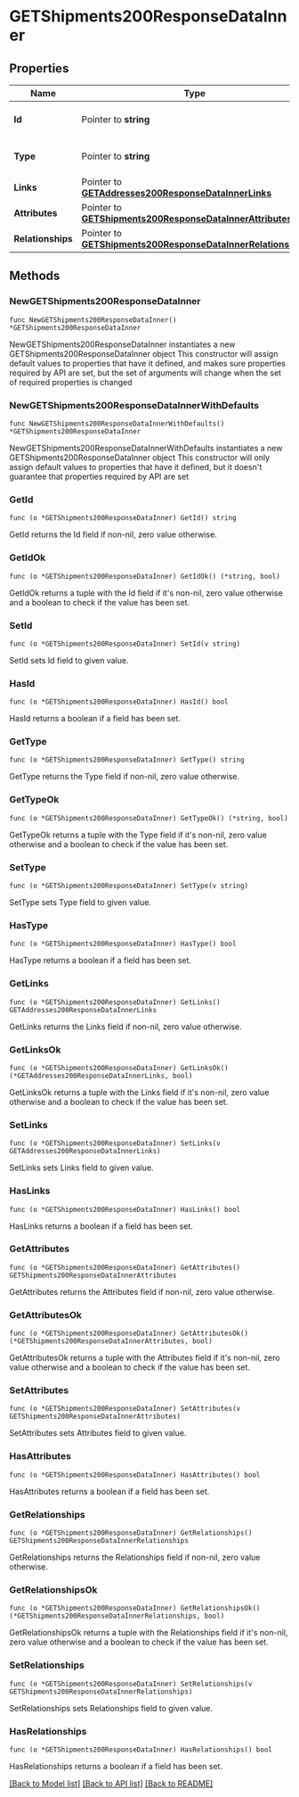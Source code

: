 # GETShipments200ResponseDataInner

## Properties

Name | Type | Description | Notes
------------ | ------------- | ------------- | -------------
**Id** | Pointer to **string** | The resource&#39;s id | [optional] 
**Type** | Pointer to **string** | The resource&#39;s type | [optional] [default to "shipments"]
**Links** | Pointer to [**GETAddresses200ResponseDataInnerLinks**](GETAddresses200ResponseDataInnerLinks.md) |  | [optional] 
**Attributes** | Pointer to [**GETShipments200ResponseDataInnerAttributes**](GETShipments200ResponseDataInnerAttributes.md) |  | [optional] 
**Relationships** | Pointer to [**GETShipments200ResponseDataInnerRelationships**](GETShipments200ResponseDataInnerRelationships.md) |  | [optional] 

## Methods

### NewGETShipments200ResponseDataInner

`func NewGETShipments200ResponseDataInner() *GETShipments200ResponseDataInner`

NewGETShipments200ResponseDataInner instantiates a new GETShipments200ResponseDataInner object
This constructor will assign default values to properties that have it defined,
and makes sure properties required by API are set, but the set of arguments
will change when the set of required properties is changed

### NewGETShipments200ResponseDataInnerWithDefaults

`func NewGETShipments200ResponseDataInnerWithDefaults() *GETShipments200ResponseDataInner`

NewGETShipments200ResponseDataInnerWithDefaults instantiates a new GETShipments200ResponseDataInner object
This constructor will only assign default values to properties that have it defined,
but it doesn't guarantee that properties required by API are set

### GetId

`func (o *GETShipments200ResponseDataInner) GetId() string`

GetId returns the Id field if non-nil, zero value otherwise.

### GetIdOk

`func (o *GETShipments200ResponseDataInner) GetIdOk() (*string, bool)`

GetIdOk returns a tuple with the Id field if it's non-nil, zero value otherwise
and a boolean to check if the value has been set.

### SetId

`func (o *GETShipments200ResponseDataInner) SetId(v string)`

SetId sets Id field to given value.

### HasId

`func (o *GETShipments200ResponseDataInner) HasId() bool`

HasId returns a boolean if a field has been set.

### GetType

`func (o *GETShipments200ResponseDataInner) GetType() string`

GetType returns the Type field if non-nil, zero value otherwise.

### GetTypeOk

`func (o *GETShipments200ResponseDataInner) GetTypeOk() (*string, bool)`

GetTypeOk returns a tuple with the Type field if it's non-nil, zero value otherwise
and a boolean to check if the value has been set.

### SetType

`func (o *GETShipments200ResponseDataInner) SetType(v string)`

SetType sets Type field to given value.

### HasType

`func (o *GETShipments200ResponseDataInner) HasType() bool`

HasType returns a boolean if a field has been set.

### GetLinks

`func (o *GETShipments200ResponseDataInner) GetLinks() GETAddresses200ResponseDataInnerLinks`

GetLinks returns the Links field if non-nil, zero value otherwise.

### GetLinksOk

`func (o *GETShipments200ResponseDataInner) GetLinksOk() (*GETAddresses200ResponseDataInnerLinks, bool)`

GetLinksOk returns a tuple with the Links field if it's non-nil, zero value otherwise
and a boolean to check if the value has been set.

### SetLinks

`func (o *GETShipments200ResponseDataInner) SetLinks(v GETAddresses200ResponseDataInnerLinks)`

SetLinks sets Links field to given value.

### HasLinks

`func (o *GETShipments200ResponseDataInner) HasLinks() bool`

HasLinks returns a boolean if a field has been set.

### GetAttributes

`func (o *GETShipments200ResponseDataInner) GetAttributes() GETShipments200ResponseDataInnerAttributes`

GetAttributes returns the Attributes field if non-nil, zero value otherwise.

### GetAttributesOk

`func (o *GETShipments200ResponseDataInner) GetAttributesOk() (*GETShipments200ResponseDataInnerAttributes, bool)`

GetAttributesOk returns a tuple with the Attributes field if it's non-nil, zero value otherwise
and a boolean to check if the value has been set.

### SetAttributes

`func (o *GETShipments200ResponseDataInner) SetAttributes(v GETShipments200ResponseDataInnerAttributes)`

SetAttributes sets Attributes field to given value.

### HasAttributes

`func (o *GETShipments200ResponseDataInner) HasAttributes() bool`

HasAttributes returns a boolean if a field has been set.

### GetRelationships

`func (o *GETShipments200ResponseDataInner) GetRelationships() GETShipments200ResponseDataInnerRelationships`

GetRelationships returns the Relationships field if non-nil, zero value otherwise.

### GetRelationshipsOk

`func (o *GETShipments200ResponseDataInner) GetRelationshipsOk() (*GETShipments200ResponseDataInnerRelationships, bool)`

GetRelationshipsOk returns a tuple with the Relationships field if it's non-nil, zero value otherwise
and a boolean to check if the value has been set.

### SetRelationships

`func (o *GETShipments200ResponseDataInner) SetRelationships(v GETShipments200ResponseDataInnerRelationships)`

SetRelationships sets Relationships field to given value.

### HasRelationships

`func (o *GETShipments200ResponseDataInner) HasRelationships() bool`

HasRelationships returns a boolean if a field has been set.


[[Back to Model list]](../README.md#documentation-for-models) [[Back to API list]](../README.md#documentation-for-api-endpoints) [[Back to README]](../README.md)


